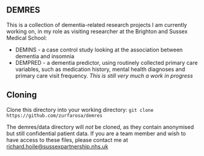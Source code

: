 ## DEMRES
This is a collection of dementia-related research projects I am currently working on, in my role as visiting researcher at the Brighton and Sussex Medical School:
* DEMINS - a case control study looking at the association between dementia and insomnia
* DEMPRED - a dementia predictor, using routinely collected primary care variables, such as medication history, mental health diagnoses and primary care visit frequency. *This is still very much a work in progress*

## Cloning
Clone this directory into your working directory:
`git clone https://github.com/zurfarosa/demres`

The demres/data directory will *not* be cloned, as they contain anonymised but still confidential patient data. If you are a team member and wish to have access to these files, please contact me at richard.hoile@sussexpartnership.nhs.uk


